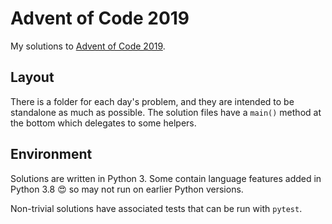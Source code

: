# Advent of Code 2019

My solutions to [Advent of Code 2019](https://adventofcode.com/2019).

## Layout
There is a folder for each day's problem, and they are intended to be standalone as much as
possible. The solution files have a `main()` method at the bottom which delegates to some helpers.

## Environment
Solutions are written in Python 3. Some contain language features added in Python 3.8 😍 so may not
run on earlier Python versions.

Non-trivial solutions have associated tests that can be run with `pytest`.
